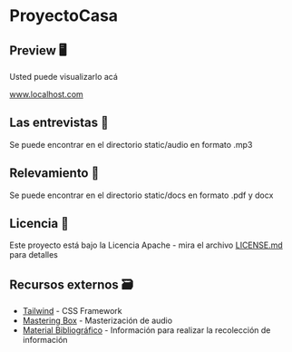 # ProyectoCasa

## Preview 🖥

Usted puede visualizarlo acá

www.localhost.com

## Las entrevistas 🎤

Se puede encontrar en el directorio static/audio en formato .mp3

## Relevamiento 📑

Se puede encontrar en el directorio static/docs en formato .pdf y docx

## Licencia 📄

Este proyecto está bajo la Licencia Apache - mira el archivo [LICENSE.md](LICENSE.md) para detalles

## Recursos externos 🗃

- [Tailwind](https://tailwindcss.com/) - CSS Framework
- [Mastering Box](https://www.masteringbox.com/es/) - Masterización de audio
- [Material Bibliográfico](https://suriweb.com.ar/wp/sistemas/recoleccion-de-informacion/) - Información para realizar la recolección de información
